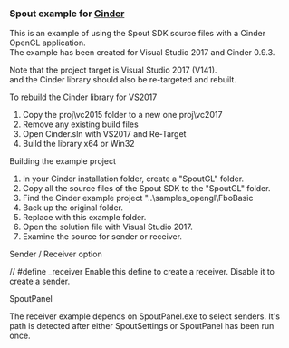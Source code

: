 ### Spout example for [Cinder](https://libcinder.org)

This is an example of using the Spout SDK source files with a Cinder OpenGL application.\
The example has been created for Visual Studio 2017 and Cinder 0.9.3.

Note that the project target is Visual Studio 2017 (V141).\
and the Cinder library should also be re-targeted and rebuilt.

To rebuild the Cinder library for VS2017
1) Copy the proj\vc2015 folder to a new one proj\vc2017
2) Remove any existing build files
3) Open Cinder.sln with VS2017 and Re-Target
4) Build the library x64 or Win32

Building the example project
1) In your Cinder installation folder, create a "SpoutGL" folder.
2) Copy all the source files of the Spout SDK to the "SpoutGL" folder.
3) Find the Cinder example project "..\samples\_opengl\FboBasic
4) Back up the original folder.
5) Replace with this example folder.
6) Open the solution file with Visual Studio 2017.
7) Examine the source for sender or receiver.

Sender / Receiver option

  // #define _receiver
  Enable this define to create a receiver. Disable it to create a sender.

SpoutPanel

The receiver example depends on SpoutPanel.exe to select senders.
It's path is detected after either SpoutSettings or SpoutPanel has been run once.

